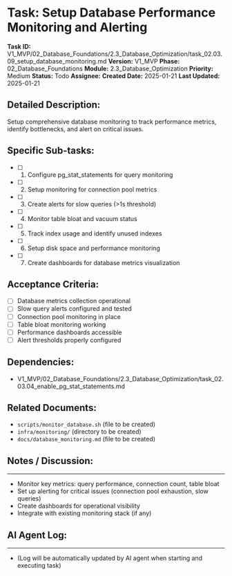 # Task: Setup Database Performance Monitoring and Alerting

**Task ID:** V1_MVP/02_Database_Foundations/2.3_Database_Optimization/task_02.03.09_setup_database_monitoring.md
**Version:** V1_MVP
**Phase:** 02_Database_Foundations
**Module:** 2.3_Database_Optimization
**Priority:** Medium
**Status:** Todo
**Assignee:**
**Created Date:** 2025-01-21
**Last Updated:** 2025-01-21

## Detailed Description:
Setup comprehensive database monitoring to track performance metrics, identify bottlenecks, and alert on critical issues.

## Specific Sub-tasks:
- [ ] 1. Configure pg_stat_statements for query monitoring
- [ ] 2. Setup monitoring for connection pool metrics
- [ ] 3. Create alerts for slow queries (>1s threshold)
- [ ] 4. Monitor table bloat and vacuum status
- [ ] 5. Track index usage and identify unused indexes
- [ ] 6. Setup disk space and performance monitoring
- [ ] 7. Create dashboards for database metrics visualization

## Acceptance Criteria:
- [ ] Database metrics collection operational
- [ ] Slow query alerts configured and tested
- [ ] Connection pool monitoring in place
- [ ] Table bloat monitoring working
- [ ] Performance dashboards accessible
- [ ] Alert thresholds properly configured

## Dependencies:
- V1_MVP/02_Database_Foundations/2.3_Database_Optimization/task_02.03.04_enable_pg_stat_statements.md

## Related Documents:
- `scripts/monitor_database.sh` (file to be created)
- `infra/monitoring/` (directory to be created)
- `docs/database_monitoring.md` (file to be created)

## Notes / Discussion:
---
* Monitor key metrics: query performance, connection count, table bloat
* Set up alerting for critical issues (connection pool exhaustion, slow queries)
* Create dashboards for operational visibility
* Integrate with existing monitoring stack (if any)

## AI Agent Log:
---
* (Log will be automatically updated by AI agent when starting and executing task)
